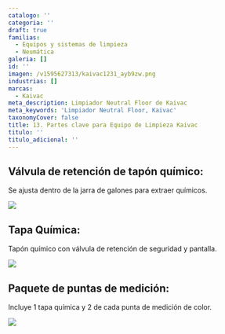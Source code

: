```yaml
---
catalogo: ''
categoria: ''
draft: true
familias:
  - Equipos y sistemas de limpieza
  - Neumática
galeria: []
id: ''
imagen: /v1595627313/kaivac1231_ayb9zw.png
industrias: []
marcas:
  - Kaivac
meta_description: Limpiador Neutral Floor de Kaivac
meta_keywords: 'Limpiador Neutral Floor, Kaivac'
taxonomyCover: false
title: 13. Partes clave para Equipo de Limpieza Kaivac
titulo: ''
titulo_adicional: ''
---
```




## **Válvula de retención de tapón químico:**

Se ajusta dentro de la jarra de galones para extraer químicos.

![](https://res.cloudinary.com/novatec/v1595626399/KAICHPLUG-gigapixel-scale-4_00x_fiastj.jpg)

## **Tapa Química:**

Tapón químico con válvula de retención de seguridad y pantalla.

![](https://res.cloudinary.com/novatec/v1595627351/tapa_quimica_iy5sat.png)

## **Paquete de puntas de medición:**

Incluye 1 tapa química y 2 de cada punta de medición de color.

![](https://res.cloudinary.com/novatec/v1595627313/kaivac1231_ayb9zw.png)
